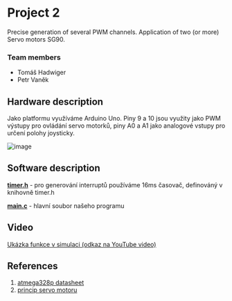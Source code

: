 # Project 2

Precise generation of several PWM channels. Application of two (or more) Servo motors SG90.

### Team members

* Tomáš Hadwiger
* Petr Vaněk

## Hardware description

Jako platformu využíváme Arduino Uno. Piny 9 a 10 jsou využity jako PWM výstupy pro ovládání servo motorků, piny A0 a A1 jako analogové vstupy pro určení polohy joysticky.  

![image](https://user-images.githubusercontent.com/99393183/208788504-52a2e88e-d9c4-4347-8edf-64526b840d83.png)
## Software description

[**timer.h**](https://github.com/petrvaneek/digital-electronics-2/blob/main/project_2/src/main.c) - pro generování interruptů používáme 16ms časovač, definováný v knihovně timer.h

[**main.c**](/src/main.c) - hlavní soubor našeho programu

## Video

[Ukázka funkce v simulaci (odkaz na YouTube video)](https://youtu.be/Qu-rFiBgfe8)

## References

1. [atmega328p datasheet](https://ww1.microchip.com/downloads/en/DeviceDoc/Atmel-7810-Automotive-Microcontrollers-ATmega328P_Datasheet.pdf)
2. [princip servo motoru](https://navody.dratek.cz/arduino-projekty/servo-motor.html?gclid=Cj0KCQiA14WdBhD8ARIsANao07ifRruf_l1Q9S53Kcy6BkveMnA-QAOAwEd9ykN7mnKZPWH7Ini-VLsaAk2rEALw_wcB)
